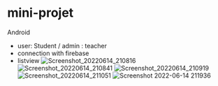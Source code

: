 # mini-projet
Android


* user: Student / admin : teacher
* connection with firebase
* listview 
![Screenshot_20220614_210816](https://user-images.githubusercontent.com/3200163/173680993-51f94ec6-fd00-494a-9d3d-1d7ac2b1f2a1.png)
![Screenshot_20220614_210841](https://user-images.githubusercontent.com/3200163/173680996-9309b40a-0be3-4b77-b266-6a5b31e98016.png)
![Screenshot_20220614_210919](https://user-images.githubusercontent.com/3200163/173681002-eb82e4cc-c3ee-4d67-bccb-0812f4a895db.png)
![Screenshot_20220614_211051](https://user-images.githubusercontent.com/3200163/173681007-7694cb4f-0d58-4c19-b146-9f94992d131d.png)
![Screenshot 2022-06-14 211936](https://user-images.githubusercontent.com/3200163/173681307-864bcb02-8912-49f1-bee7-84f9d2c3a3fd.jpg)
